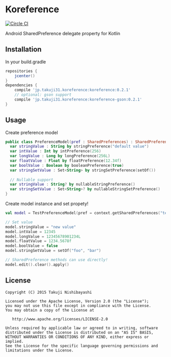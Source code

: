 # Koreference
[![Circle CI](https://circleci.com/gh/takuji31/Koreference/tree/master.svg?style=svg)](https://circleci.com/gh/takuji31/Koreference/tree/master)

Android SharedPreference delegate property for Kotlin

## Installation

In your build.gradle
```gradle
repositories {
    jcenter()
}
dependencies {
    compile 'jp.takuji31.koreference:koreference:0.2.1'
    // optional: gson support
    compile 'jp.takuji31.koreference:koreference-gson:0.2.1'
}
```

## Usage

Create preference model

```kotlin
public class PreferenceModel(pref : SharedPreferences) : SharedPreferences by pref {
  var stringValue : String by stringPreference("default value")
  var intValue : Int by intPreference(256)
  var longValue : Long by longPreference(256L)
  var floatValue : Float by floatPreference(12.34f)
  var boolValue : Boolean by booleanPreference(true)
  var stringSetValue : Set<String> by stringSetPreference(setOf())
  
  // Nullable support
  var stringValue : String? by nullableStringPreference()
  var stringSetValue : Set<String>? by nullableStringSetPreference()
}
```

Create model instance and set propety!

```kotlin
val model = TestPreferenceModel(pref = context.getSharedPreferences("test", Context.MODE_PRIVATE))

// Set value
model.stringValue = "new value"
model.intValue = 12345
model.longValue = 12345678901234L
model.floatValue = 1234.5678f
model.boolValue = false
model.stringSetValue = setOf("foo", "bar")

// SharedPreference methods can use directly!
model.edit().clear().apply()
```

## License

```
Copyright (C) 2015 Takuji Nishibayashi

Licensed under the Apache License, Version 2.0 (the "License");
you may not use this file except in compliance with the License.
You may obtain a copy of the License at

   http://www.apache.org/licenses/LICENSE-2.0

Unless required by applicable law or agreed to in writing, software
distributed under the License is distributed on an "AS IS" BASIS,
WITHOUT WARRANTIES OR CONDITIONS OF ANY KIND, either express or implied.
See the License for the specific language governing permissions and
limitations under the License.
```
